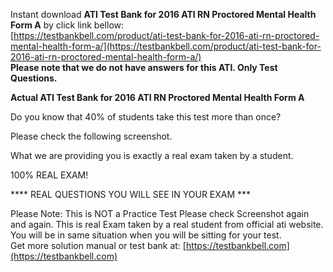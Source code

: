 Instant download **ATI Test Bank for 2016 ATI RN Proctored Mental Health Form A** by click link bellow:  
[https://testbankbell.com/product/ati-test-bank-for-2016-ati-rn-proctored-mental-health-form-a/](https://testbankbell.com/product/ati-test-bank-for-2016-ati-rn-proctored-mental-health-form-a/)  
**Please note that we do not have answers for this ATI. Only Test Questions.**

**Actual ATI Test Bank for 2016 ATI RN Proctored Mental Health Form A**

Do you know that 40% of students take this test more than once?

Please check the following screenshot.

What we are providing you is exactly a real exam taken by a student.

100% REAL EXAM!

\*\*\*\* REAL QUESTIONS YOU WILL SEE IN YOUR EXAM \*\*\*

Please Note:
This is NOT a Practice Test
Please check Screenshot again and again.
This is real Exam taken by a real student from official ati website.
You will be in same situation when you will be sitting for your test.  
 Get more solution manual or test bank at: [https://testbankbell.com](https://testbankbell.com)
